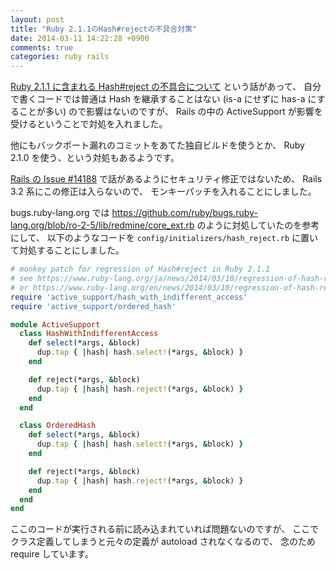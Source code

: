 ```yaml
---
layout: post
title: "Ruby 2.1.1のHash#rejectの不具合対策"
date: 2014-03-11 14:22:28 +0900
comments: true
categories: ruby rails
---
```

[Ruby 2.1.1 に含まれる Hash#reject の不具合について](https://www.ruby-lang.org/ja/news/2014/03/10/regression-of-hash-reject-in-ruby-2-1-1/)
という話があって、
自分で書くコードでは普通は Hash を継承することはない (is-a にせずに has-a にすることが多い) ので影響はないのですが、
Rails の中の ActiveSupport が影響を受けるということで対処を入れました。

他にもバックポート漏れのコミットをあてた独自ビルドを使うとか、
Ruby 2.1.0 を使う、という対処もあるようです。

<!--more-->

[Rails の Issue #14188](https://github.com/rails/rails/issues/14188)
で話があるようにセキュリティ修正ではないため、
Rails 3.2 系にこの修正は入らないので、
モンキーパッチを入れることにしました。

bugs.ruby-lang.org では
https://github.com/ruby/bugs.ruby-lang.org/blob/ro-2-5/lib/redmine/core_ext.rb
のように対処していたのを参考にして、
以下のようなコードを
`config/initializers/hash_reject.rb`
に置いて対処することにしました。

```ruby config/initializers/hash_reject.rb
# monkey patch for regression of Hash#reject in Ruby 2.1.1
# see https://www.ruby-lang.org/ja/news/2014/03/10/regression-of-hash-reject-in-ruby-2-1-1/
# or https://www.ruby-lang.org/en/news/2014/03/10/regression-of-hash-reject-in-ruby-2-1-1/
require 'active_support/hash_with_indifferent_access'
require 'active_support/ordered_hash'

module ActiveSupport
  class HashWithIndifferentAccess
    def select(*args, &block)
      dup.tap { |hash| hash.select!(*args, &block) }
    end

    def reject(*args, &block)
      dup.tap { |hash| hash.reject!(*args, &block) }
    end
  end

  class OrderedHash
    def select(*args, &block)
      dup.tap { |hash| hash.select!(*args, &block) }
    end

    def reject(*args, &block)
      dup.tap { |hash| hash.reject!(*args, &block) }
    end
  end
end
```

ここのコードが実行される前に読み込まれていれば問題ないのですが、
ここでクラス定義してしまうと元々の定義が autoload されなくなるので、
念のため require しています。
